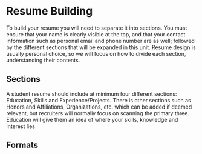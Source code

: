 # Resume Building

To build your resume you will need to separate it into sections. You must ensure that your name is clearly visible at the top, and that your contact information such as personal email and phone number are as well; followed by the different sections that will be expanded in this unit. Resume design is usually personal choice, so we will focus on how to divide each section, understanding their contents.

## Sections

A student resume should include at minimum four different sections: Education, Skills and Experience/Projects. There is other sections such as Honors and Affiliations, Organizations, etc. which can be added if deemed relevant, but recruiters will normally focus on scanning the primary three. Education will give them an idea of where your skills, knowledge and interest lies
## Formats 
